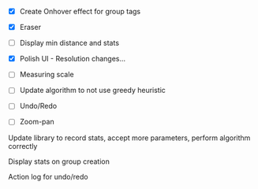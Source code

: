 - [x] Create Onhover effect for group tags
- [x] Eraser
- [ ] Display min distance and stats
- [x] Polish UI - Resolution changes...

- [ ] Measuring scale
- [ ] Update algorithm to not use greedy heuristic

- [ ] Undo/Redo
- [ ] Zoom-pan

Update library to record stats, accept more parameters, perform algorithm correctly

Display stats on group creation

Action log for undo/redo
